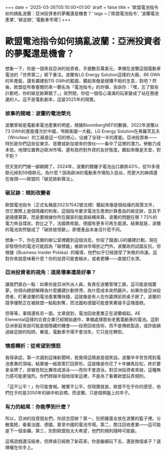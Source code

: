 +++
date = '2025-03-26T05:10:00+01:00'
draft = false
title = '歐盟電池指令如何搞亂波蘭：亞洲投資者的夢魘還是機會？'
tags = ['歐盟電池指令', '波蘭電池產業', '碳足跡', '電動車市場']
+++

# 歐盟電池指令如何搞亂波蘭：亞洲投資者的夢魘還是機會？

想象一下，你是一個來自亞洲的投資者，手握數百萬美元，準備在波蘭這個電動車電池的「世界第二」砸下重注。波蘭有LG Energy Solution這樣的大廠，86 GWh的年產能，還有擴建到115 GWh的藍圖，聽起來像是穩賺不賠的生意，對吧？然後，歐盟從布魯塞爾扔來一顆名為「電池指令」的炸彈，告訴你：「嘿，忘了那些計劃吧，你的碳足跡算錯了。」突然間，你從一個信心滿滿的玩家變成了站在懸崖邊的人。這不是電影劇本，這是2025年的現實。

### 故事的開端：波蘭的電池榮光

波蘭曾經是電動車電池產業的明星。根據BloombergNEF的數據，2022年波蘭以73 GWh的產能僅次於中國，甩開美國一大截。LG Energy Solution在弗羅茨瓦夫（Wrocław）的工廠是這一切的核心，佔據了全球一半的產能。亞洲投資者——特別是你們這些從東京、首爾或新加坡來的傢伙——看中了這裡的潛力。勞動力成本低，地理位置靠近歐洲市場，還有政府對外資的友好態度。聽起來像是天堂，對不對？

但天堂的門被一腳踢開了。2024年，波蘭的鋰離子電池出口暴跌43%，從10多億歐元掉到59億歐元。為什麼？因為歐洲的電動車市場陷入低谷，而更大的麻煩還在後頭——歐盟的「碳足跡新算法」。

### 碳足跡：規則改變者

歐盟電池指令（正式名稱是2023/1542號法規）聽起來像是個枯燥的政策文件，但它實際上是個隱藏的刺客。這個指令要求電池生產商計算產品的碳足跡，並且不是隨便算算，而是要根據你所在國家的能源結構來算。波蘭的問題在哪？73%的電力來自煤炭。對比之下，法國靠核能，德國有更多可再生能源。結果就是，波蘭的電池突然變成了「碳排放怪獸」，即便產品本身沒什麼不同。

想象一下，你在首爾的辦公室裡聽到這個消息。你投了錢進LG的擴建計劃，現在卻發現你的電池可能因為「碳標籤」被歐洲市場拒之門外。波蘭政府試圖反抗，但根據《Business Insider Polska》的報導，他們似乎已經接受了失敗的命運。這對你來說意味著什麼？你的投資可能會縮水，或者更糟——直接打水漂。

### 亞洲投資者的視角：這是壞事還是好事？

讓我們直白一點：如果你是亞洲外派人員，負責在波蘭管理工廠，這可能是個噩夢。你得向總部解釋為什麼擴建計劃停滯，為什麼成本突然飆升。如果你是亞洲投資者，盯著波蘭的電池產業賺快錢，這就像是有人在你贏牌前把桌子掀了。波蘭的競爭優勢正在被歐盟一點點剝奪，而法國和德國可能會笑著接手這塊蛋糕。

但等等，事情還有另一面。文章提到，電池回收產業正在波蘭崛起。AE Elemental這樣的合資企業已經開始運作，準備處理那些老舊電動車的電池。這對亞洲家庭來說可能是個隱藏的機會——投資回收技術，而不是傳統製造，或許能繞過碳足跡的陷阱。畢竟，電動車市場不會消失，它只是在轉型。

### 情感轉折：從希望到憤怒

我得承認，第一次讀到這條新聞時，我覺得這簡直是個笑話。波蘭辛辛苦苦爬到電池產業的頂端，結果被一紙政策打回原形。這就像是你花了十年練馬拉松，終於要拿金牌了，卻被告知比賽改成游泳——而你不會游泳。對亞洲投資者來說，這種無力感可能更強烈。你們跨越半個地球來這裡，不是為了看著歐盟玩弄規則。

「這不公平！」你可能會喊。確實不公平。但現實就是，歐盟不在乎你的感受，他們在乎的是2050年的碳中和目標。而波蘭，只是個棋盤上的卒子。

### 有力的結尾：你能學到什麼？

所以，亞洲的投資朋友們，你該怎麼辦？第一，別把雞蛋全放在波蘭的籃子裡。分散風險，看看法國、德國，甚至中國的電池市場。第二，關注回收產業——這可能是下一個金礦。第三，別對歐盟抱太大希望，他們的規則隨時可能變。

這場遊戲還沒結束，但牌桌已經換了新莊家。你是繼續玩下去，還是換個桌子？選擇權在你手上。
